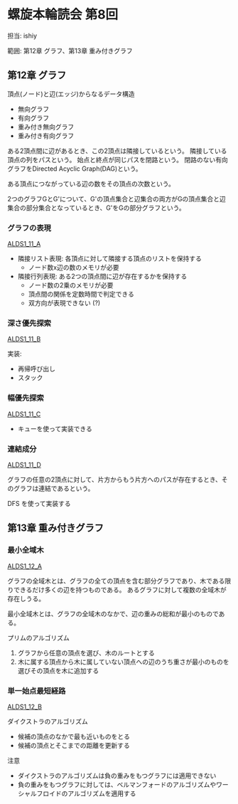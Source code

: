 # 螺旋本輪読会 第8回
担当: ishiy

範囲: 第12章 グラフ、第13章 重み付きグラフ

## 第12章 グラフ
頂点(ノード)と辺(エッジ)からなるデータ構造
- 無向グラフ
- 有向グラフ
- 重み付き無向グラフ
- 重み付き有向グラフ

ある2頂点間に辺があるとき、この2頂点は隣接しているという。
隣接している頂点の列をパスという。
始点と終点が同じパスを閉路という。
閉路のない有向グラフをDirected Acyclic Graph(DAG)という。

ある頂点につながっている辺の数をその頂点の次数という。

2つのグラフGとG'について、G'の頂点集合と辺集合の両方がGの頂点集合と辺集合の部分集合となっているとき、G'をGの部分グラフという。

### グラフの表現
[ALDS1_11_A]()

- 隣接リスト表現: 各頂点に対して隣接する頂点のリストを保持する
  - ノード数x辺の数のメモリが必要
- 隣接行列表現: ある2つの頂点間に辺が存在するかを保持する
  - ノード数の2乗のメモリが必要
  - 頂点間の関係を定数時間で判定できる
  - 双方向が表現できない (?)

### 深さ優先探索
[ALDS1_11_B]()

実装:
- 再帰呼び出し
- スタック

### 幅優先探索
[ALDS1_11_C]()

- キューを使って実装できる

### 連結成分
[ALDS1_11_D]()

グラフの任意の2頂点に対して、片方からもう片方へのパスが存在するとき、そのグラフは連結であるという。

DFS を使って実装する

## 第13章 重み付きグラフ
### 最小全域木
[ALDS1_12_A]()

グラフの全域木とは、グラフの全ての頂点を含む部分グラフであり、木である限りできるだけ多くの辺を持つものである。
あるグラフに対して複数の全域木が存在しうる。

最小全域木とは、グラフの全域木のなかで、辺の重みの総和が最小のものである。

プリムのアルゴリズム
1. グラフから任意の頂点を選び、木のルートとする
2. 木に属する頂点から木に属していない頂点への辺のうち重さが最小のものを選びその頂点を木に追加する

### 単一始点最短経路
[ALDS1_12_B]()

ダイクストラのアルゴリズム
- 候補の頂点のなかで最も近いものをとる
- 候補の頂点とそこまでの距離を更新する

注意
- ダイクストラのアルゴリズムは負の重みをもつグラフには適用できない
- 負の重みをもつグラフに対しては、ベルマンフォードのアルゴリズムやワーシャルフロイドのアルゴリズムを適用する
